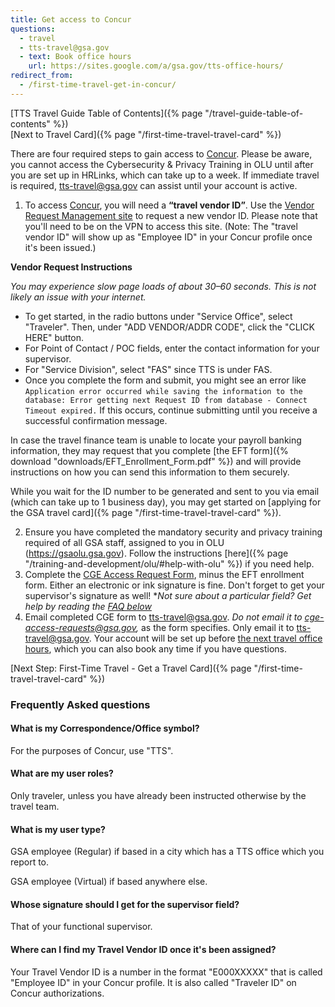 ```yaml
---
title: Get access to Concur
questions:
  - travel
  - tts-travel@gsa.gov
  - text: Book office hours
    url: https://sites.google.com/a/gsa.gov/tts-office-hours/
redirect_from:
  - /first-time-travel-get-in-concur/
---
```


[TTS Travel Guide Table of
Contents]({% page "/travel-guide-table-of-contents" %}) <br /> [Next to Travel
Card]({% page "/first-time-travel-travel-card" %})

There are four required steps to gain access to
[Concur](https://travel.gsa.gov/). Please be aware, you cannot access the
Cybersecurity & Privacy Training in OLU until after you are set up in HRLinks,
which can take up to a week. If immediate travel is required,
[tts-travel@gsa.gov](mailto:tts-travel@gsa.gov) can assist until your account is
active.

1. To access [Concur](https://travel.gsa.gov/), you will need a **“travel vendor
   ID”**. Use the
   [Vendor Request Management site](https://finance.ocfo.gsa.gov/VendorRequest/co/Stepd.aspx)
   to request a new vendor ID. Please note that you'll need to be on the VPN to
   access this site. (Note: The "travel vendor ID" will show up as "Employee ID"
   in your Concur profile once it's been issued.)

**Vendor Request Instructions**

_You may experience slow page loads of about 30–60 seconds. This is not likely
an issue with your internet._

- To get started, in the radio buttons under "Service Office", select
  "Traveler". Then, under "ADD VENDOR/ADDR CODE", click the "CLICK HERE" button.
- For Point of Contact / POC fields, enter the contact information for your
  supervisor.
- For "Service Division", select "FAS" since TTS is under FAS.
- Once you complete the form and submit, you might see an error like
  `Application error occurred while saving the information to the database: Error getting next Request ID from database - Connect Timeout expired.`
  If this occurs, continue submitting until you receive a successful
  confirmation message.

In case the travel finance team is unable to locate your payroll banking
information, they may request that you complete [the EFT
form]({% download "downloads/EFT_Enrollment_Form.pdf" %}) and will provide
instructions on how you can send this information to them securely.

While you wait for the ID number to be generated and sent to you via email
(which can take up to 1 business day), you may get started on [applying for the
GSA travel card]({% page "/first-time-travel-travel-card" %}).

2. Ensure you have completed the mandatory security and privacy training
   required of all GSA staff, assigned to you in OLU (https://gsaolu.gsa.gov).
   Follow the instructions
   [here]({% page "/training-and-development/olu/#help-with-olu" %}) if you need
   help.
3. Complete the
   [CGE Access Request Form](https://www.gsa.gov/forms-library/concur-government-edition-cge-access-request),
   minus the EFT enrollment form. Either an electronic or ink signature is fine.
   Don't forget to get your supervisor's signature as well! \*_Not sure about a
   particular field? Get help by reading the_
   _[FAQ below](#frequently-asked-questions)_
4. Email completed CGE form to [tts-travel@gsa.gov](mailto:tts-travel@gsa.gov).
   _Do not email it to cge-access-requests@gsa.gov,_ as the form specifies. Only
   email it to tts-travel@gsa.gov. Your account will be set up before
   [the next travel office hours](https://sites.google.com/a/gsa.gov/tts-office-hours/),
   which you can also book any time if you have questions.

[Next Step: First-Time Travel - Get a Travel
Card]({% page "/first-time-travel-travel-card" %})

### Frequently Asked questions

#### What is my Correspondence/Office symbol?

For the purposes of Concur, use "TTS".

#### What are my user roles?

Only traveler, unless you have already been instructed otherwise by the travel
team.

#### What is my user type?

GSA employee (Regular) if based in a city which has a TTS office which you
report to.

GSA employee (Virtual) if based anywhere else.

#### Whose signature should I get for the supervisor field?

That of your functional supervisor.

#### Where can I find my Travel Vendor ID once it's been assigned?

Y﻿our Travel Vendor ID is a number in the format "E000XXXXX" that is called
"Employee ID" in your Concur profile. It is also called "Traveler ID" on Concur
authorizations.
